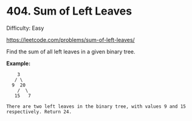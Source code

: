 # 404. Sum of Left Leaves

Difficulty: Easy

https://leetcode.com/problems/sum-of-left-leaves/

Find the sum of all left leaves in a given binary tree.

**Example:**
```
    3
   / \
  9  20
    /  \
   15   7

There are two left leaves in the binary tree, with values 9 and 15 respectively. Return 24.
```
